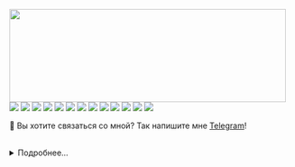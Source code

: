 <p>
  <img align="left" width="490" height="165" src="https://github-readme-stats.vercel.app/api?username=senpachz"/>
  <p>
    <img src="https://img.shields.io/badge/-Visual%20Studio%20Code-23A9F2?style=flat-square&logo=Visual%20Studio%20Code&logoColor=white"/>
    <img src="https://img.shields.io/badge/-Github-181717?style=flat-square&logo=GitHub&logoColor=white"/>
    <img src="https://img.shields.io/badge/-Git-F44D27?style=flat-square&logo=Git&logoColor=white"/>
    <img src="https://img.shields.io/badge/-NPM-CB3837?style=flat-square&logo=NPM&logoColor=white"/>
    <img src="https://img.shields.io/badge/-Apache-D22128?style=flat-square&logo=Apache&logoColor=white"/>
    <img src="https://img.shields.io/badge/-Trello-0079BF?style=flat-square&logo=Trello&logoColor=white"/>
    <img src="https://img.shields.io/badge/-Slack-E01563?style=flat-square&logo=Slack&logoColor=white"/>
    <img src="https://img.shields.io/badge/-Sketch-FA6400?style=flat-square&logo=Sketch&logoColor=white"/>
    <img src="https://img.shields.io/badge/-MySQL-F29111?style=flat-square&logo=MySQL&logoColor=white"/>
    <img src="https://img.shields.io/badge/-HTML5-E34F26?style=flat-square&logo=HTML5&logoColor=white"/>
    <img src="https://img.shields.io/badge/-CSS3-1572B6?style=flat-square&logo=CSS3&logoColor=white"/>
    <img src="https://img.shields.io/badge/-Debian-A80030?style=flat-square&logo=Debian&logoColor=white"/>
    <img src="https://img.shields.io/badge/-OVH%20Cloud-123F6D?style=flat-square&logo=OVH&logoColor=white"/>
  </p>
</p>
<p>
  🔗 Вы хотите связаться со мной? Так напишите мне <a href="https://t.me/senpachz">Telegram</a>!
</p><br/>

<details>
  <summary>Подробнее...</summary><br/>

<!--START_SECTION:waka-->
![Profile Views](http://img.shields.io/badge/Profile%20Views-187-blue)

**🐱 Моя статистика GitHub** 
 > 
> 📜 19 Открытых Repositories 
 > 
> 🔑 6 Приватных Repositories  
 > 

 Последние обновление 20/01/2022
</details>
